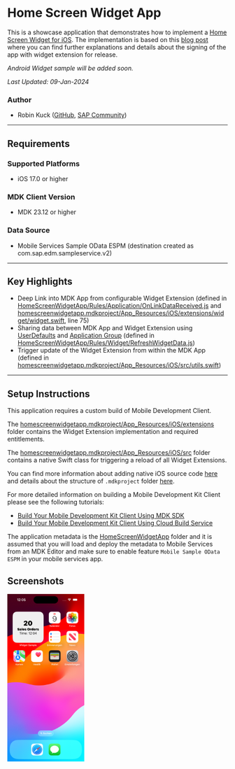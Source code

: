 # Home Screen Widget App

This is a showcase application that demonstrates how to implement a [Home Screen Widget for iOS](https://support.apple.com/en-us/HT207122). The implementation is based on this [blog post](https://blog.nativescript.org/add-home-screen-widget/) where you can find further explanations and details about the signing of the app with widget extension for release.

*Android Widget sample will be added soon.*

*Last Updated: 09-Jan-2024*

### Author
* Robin Kuck ([GitHub](https://github.com/robinkuck), [SAP Community](https://people.sap.com/kucki99))

***

## Requirements

### Supported Platforms

* iOS 17.0 or higher

### MDK Client Version

* MDK 23.12 or higher

### Data Source

* Mobile Services Sample OData ESPM (destination created as com.sap.edm.sampleservice.v2)

***

## Key Highlights

* Deep Link into MDK App from configurable Widget Extension (defined in [HomeScreenWidgetApp/Rules/Application/OnLinkDataReceived.js](HomeScreenWidgetApp/Rules/Application/OnLinkDataReceived.js) and [homescreenwidgetapp.mdkproject/App_Resources/iOS/extensions/widget/widget.swift](homescreenwidgetapp.mdkproject/App_Resources/iOS/extensions/widget/widget.swift), line 75)
* Sharing data between MDK App and Widget Extension using [UserDefaults](https://developer.apple.com/documentation/foundation/userdefaults/) and [Application Group](https://developer.apple.com/documentation/xcode/configuring-app-groups) (defined in [HomeScreenWidgetApp/Rules/Widget/RefreshWidgetData.js](HomeScreenWidgetApp/Rules/Widget/RefreshWidgetData.js)) 
* Trigger update of the Widget Extension from within the MDK App (defined in [homescreenwidgetapp.mdkproject/App_Resources/iOS/src/utils.swift](homescreenwidgetapp.mdkproject/App_Resources/iOS/src/utils.swift))

***

## Setup Instructions

This application requires a custom build of Mobile Development Client. 

The [homescreenwidgetapp.mdkproject/App_Resources/iOS/extensions](homescreenwidgetapp.mdkproject/App_Resources/iOS/extensions) folder contains the Widget Extension implementation and required entitlements.

The [homescreenwidgetapp.mdkproject/App_Resources/iOS/src](homescreenwidgetapp.mdkproject/App_Resources/iOS/src) folder contains a native Swift class for triggering a reload of all Widget Extensions. 

You can find more information about adding native iOS source code [here](https://v7.docs.nativescript.org/guides/ios-source-code) and details about the structure of `.mdkproject` folder [here](https://help.sap.com/doc/f53c64b93e5140918d676b927a3cd65b/Cloud/en-US/docs-en/guides/getting-started/mdk/custom-client/branding-custom-client.html#structure-of-mdkproject).

For more detailed information on building a Mobile Development Kit Client please see the following tutorials:

* [Build Your Mobile Development Kit Client Using MDK SDK](https://developers.sap.com/tutorials/cp-mobile-dev-kit-build-client.html)
* [Build Your Mobile Development Kit Client Using Cloud Build Service](https://developers.sap.com/tutorials/cp-mobile-dev-kit-cbs-client.html)

The application metadata is the [HomeScreenWidgetApp](HomeScreenWidgetApp) folder and it is assumed that you will load and deploy the metadata to Mobile Services from an MDK Editor and make sure to enable feature `Mobile Sample OData ESPM` in your mobile services app.

## Screenshots

<img src="Screenshots/iOS.png" width="35%">
